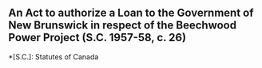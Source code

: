 ## An Act to authorize a Loan to the Government of New Brunswick in respect of the Beechwood Power Project (S.C. 1957-58, c. 26)
  *[S.C.]: Statutes of Canada
